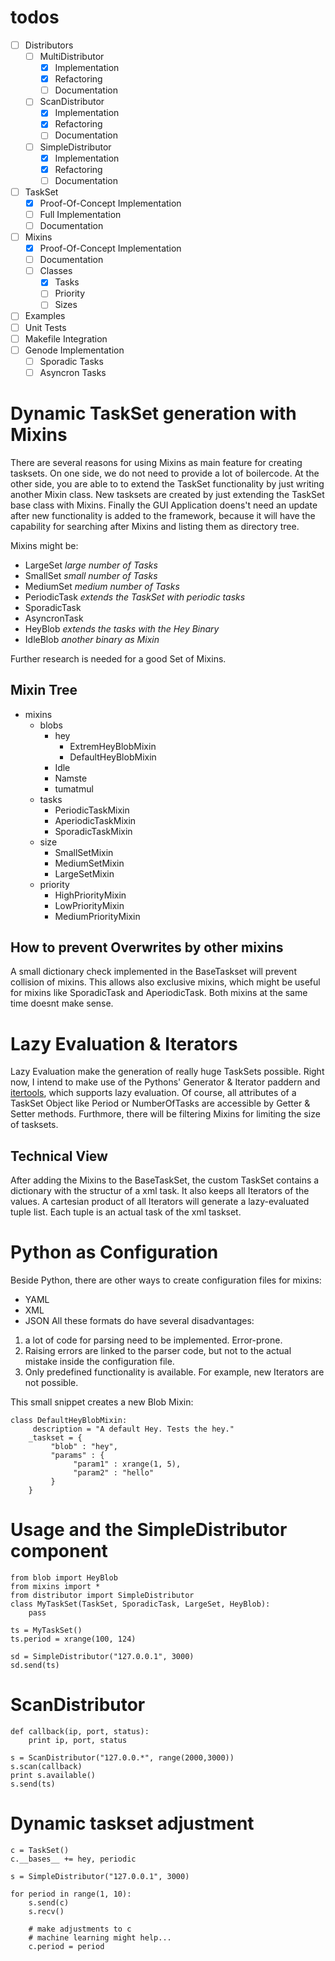 # todos
- [ ] Distributors
  - [ ] MultiDistributor
    - [x] Implementation
    - [x] Refactoring
    - [ ] Documentation
  - [ ] ScanDistributor
    - [x] Implementation
    - [x] Refactoring
    - [ ] Documentation
  - [ ] SimpleDistributor
    - [x] Implementation
    - [x] Refactoring
    - [ ] Documentation
- [ ] TaskSet
  - [x] Proof-Of-Concept Implementation
  - [ ] Full Implementation
  - [ ] Documentation
- [ ] Mixins
  - [x] Proof-Of-Concept Implementation
  - [ ] Documentation
  - [ ] Classes
    - [x] Tasks
    - [ ] Priority
    - [ ] Sizes
- [ ] Examples
- [ ] Unit Tests
- [ ] Makefile Integration
- [ ] Genode Implementation
  - [ ] Sporadic Tasks
  - [ ] Asyncron Tasks
    
# Dynamic TaskSet generation with Mixins 

There are several reasons for using Mixins as main feature for creating
tasksets. On one side, we do not need to provide a lot of boilercode. At the
other side, you are able to to extend the TaskSet functionality by just writing
another Mixin class.  New tasksets are created by just extending the TaskSet
base class with Mixins.  Finally the GUI Application doens't need an update
after new functionality is added to the framework, because it will have the
capability for searching after Mixins and listing them as directory tree.

Mixins might be:
* LargeSet *large number of Tasks*
* SmallSet *small number of Tasks*
* MediumSet *medium number of Tasks*
* PeriodicTask *extends the TaskSet with periodic tasks*
* SporadicTask
* AsyncronTask
* HeyBlob *extends the tasks with the Hey Binary*
* IdleBlob *another binary as Mixin*

Further research is needed for a good Set of Mixins.

## Mixin Tree

* mixins
  * blobs
    * hey
      * ExtremHeyBlobMixin
      * DefaultHeyBlobMixin
    * Idle
    * Namste
    * tumatmul
  * tasks
    * PeriodicTaskMixin
    * AperiodicTaskMixin
    * SporadicTaskMixin
  * size
    * SmallSetMixin
    * MediumSetMixin
    * LargeSetMixin
  * priority
    * HighPriorityMixin
    * LowPriorityMixin
    * MediumPriorityMixin

## How to prevent Overwrites by other mixins 

A small dictionary check implemented in the BaseTaskset will prevent collision
of mixins. This allows also exclusive mixins, which might be useful for mixins
like SporadicTask and AperiodicTask. Both mixins at the same time doesnt make
sense.

# Lazy Evaluation & Iterators

Lazy Evaluation make the generation of really huge TaskSets possible. Right now,
I intend to make use of the Pythons' Generator & Iterator paddern and
[itertools](https://docs.python.org/2/library/itertools.html), which supports
lazy evaluation. Of course, all attributes of a TaskSet Object like Period or
NumberOfTasks are accessible by Getter & Setter methods. Furthmore, there will
be filtering Mixins for limiting the size of tasksets. 

## Technical View
After adding the Mixins to the BaseTaskSet, the custom TaskSet contains a
dictionary with the structur of a xml task. It also keeps all Iterators of the
values. A cartesian product of all Iterators will generate a lazy-evaluated
tuple list. Each tuple is an actual task of the xml taskset.

# Python as Configuration

Beside Python, there are other ways to create configuration files for mixins:
* YAML
* XML
* JSON
All these formats do have several disadvantages: 
1. a lot of code for parsing need to be implemented. Error-prone.
2. Raising errors are linked to the parser code, but not to the actual mistake
   inside the configuration file.
3. Only predefined functionality is available. For example, new Iterators are
   not possible.

This small snippet creates a new Blob Mixin:
```
class DefaultHeyBlobMixin:
     description = "A default Hey. Tests the hey."
    _taskset = {
         "blob" : "hey",
         "params" : {
              "param1" : xrange(1, 5),
              "param2" : "hello"
         }
    }
```

# Usage and the SimpleDistributor component

```
from blob import HeyBlob
from mixins import *
from distributor import SimpleDistributor
class MyTaskSet(TaskSet, SporadicTask, LargeSet, HeyBlob):
    pass
    
ts = MyTaskSet()
ts.period = xrange(100, 124)

sd = SimpleDistributor("127.0.0.1", 3000)
sd.send(ts)
```

# ScanDistributor

```
def callback(ip, port, status):
    print ip, port, status
    
s = ScanDistributor("127.0.0.*", range(2000,3000))
s.scan(callback)
print s.available()
s.send(ts)
```

# Dynamic taskset adjustment
```
c = TaskSet()
c.__bases__ += hey, periodic

s = SimpleDistributor("127.0.0.1", 3000)

for period in range(1, 10):
    s.send(c)
    s.recv()
    
    # make adjustments to c
    # machine learning might help...
    c.period = period
```
